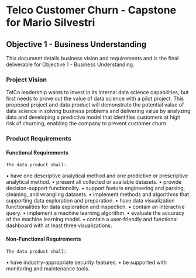# Telco Customer Churn - Capstone for Mario Silvestri
## Objective 1 - Business Understanding
This document details business vision and requirements and is the final deliverable for Objective 1 - Business Understanding.

### Project Vision
TelCo leadership wants to invest in its internal data science capabilities, but first needs to prove out the value of data science with a pilot project. This proposed project and data product will demonstrate the potential value of data science in solving business problems and delivering value by analyzing data and developing a predictive model that identifies customers at high risk of churning, enabling the company to prevent customer churn.

### Product Requirements
#### Functional Requirements
	The data product shall:
•	have one descriptive analytical method and one predictive or prescriptive analytical method.
•	present all collected or available datasets.
•	provide decision-support functionality.
•	support feature engineering and parsing, cleaning, and wrangling datasets.
•	implement methods and algorithms that supporting data exploration and preparation.
•	have data visualization functionalities for data exploration and inspection.
•	contain an interactive query.
•	implement a machine learning algorithm.
•	evaluate the accuracy of the machine learning model.
•	contain a user-friendly and functional dashboard with at least three visualizations.
#### Non-Functional Requirements
	The data product shall:
•	have industry-appropriate security features.
•	be supported with monitoring and maintenance tools.
